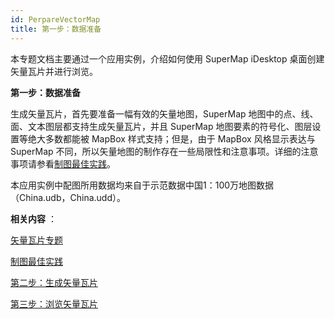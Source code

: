 ```yaml
---
id: PerpareVectorMap
title: 第一步：数据准备
---
```

本专题文档主要通过一个应用实例，介绍如何使用 SuperMap iDesktop 桌面创建矢量瓦片并进行浏览。

**第一步：数据准备**

生成矢量瓦片，首先要准备一幅有效的矢量地图，SuperMap 地图中的点、线、面、文本图层都支持生成矢量瓦片，并且 SuperMap
地图要素的符号化、图层设置等绝大多数都能被 MapBox 样式支持；但是，由于 MapBox 风格显示表达与 SuperMap
不同，所以矢量地图的制作存在一些局限性和注意事项。详细的注意事项请参看[制图最佳实践](../../MapTiles/VectorTilesNotice)。

本应用实例中配图所用数据均来自于示范数据中国1：100万地图数据（China.udb，China.udd）。

**相关内容** ：

 [矢量瓦片专题](../../MapTiles/VectorTiles)

 [制图最佳实践](../../MapTiles/VectorTilesNotice)

 [第二步：生成矢量瓦片](GenerateVectorExample)

 [第三步：浏览矢量瓦片](ViewVectorTiles)

